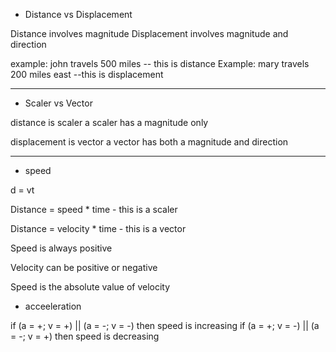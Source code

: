 * Distance vs Displacement

Distance involves magnitude
Displacement involves magnitude and direction

example: john travels 500 miles -- this is distance
Example: mary travels 200 miles east --this is displacement

***

* Scaler vs Vector

distance is scaler
a scaler has a magnitude only

displacement is vector
a vector has both a magnitude and direction

***

* speed

d = vt

Distance = speed * time - this is a scaler

Distance = velocity * time - this is a vector

Speed is always positive

Velocity can be positive or negative

Speed is the absolute value of velocity

* acceeleration

if (a = +; v = +) || (a = -; v = -) then speed is increasing
if (a = +; v = -) || (a = -; v = +) then speed is decreasing
